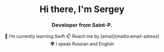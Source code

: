 
<div id="header" align="center">
<h1>Hi there, I'm Sergey</h1>
<h3> Developer from Saint-P.</h3>
</ div>
🌱 I’m currently learning Swift
📫 Reach me by [email](mailto:email-adress)
🌍 I speak Russian and English
<!--
**Romenevograd/Romenevograd** is a ✨ _special_ ✨ repository because its `README.md` (this file) appears on your GitHub profile.



Here are some ideas to get you started:

- 🔭 I’m currently working on ...
- 🌱 I’m currently learning ...
- 👯 I’m looking to collaborate on ...
- 🤔 I’m looking for help with ...
- 💬 Ask me about ...
- 📫 How to reach me: ...
- 😄 Pronouns: ...
- ⚡ Fun fact: ...
-->
